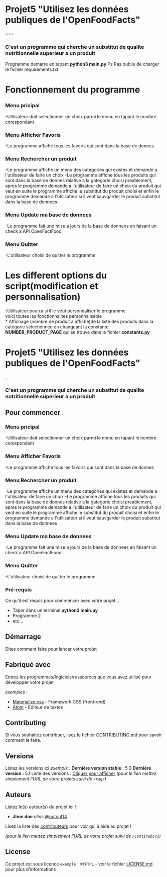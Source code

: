 # Projet5 "Utilisez les données publiques de l'OpenFoodFacts"
===
<h3>C'est un programme qui cherche un  substitut de qualite nutritionnelle superieur a un produit  </h3>
Programme demarre en tapant <strong>python3 main.py</strong>  
Ps Pas oublie de charger le fichier requirements.txt

# Fonctionnement du programme
<h3>Menu pricipal</h3> 
    -Utilisateur doit selectionner un choix parmi le menu en tapant le nombre corespondant  
<h3>Menu Afficher Favoris</h3> 
    -Le programme affiche tous les favoris qui sont dans la base de donnes  
<h3>Menu Rechercher un produit</h3>
    -Le programme affiche un menu des categories qui existes et demande a l'utilisateur de faire un choix
    -Le programme affiche tous les produits qui sont dans la base de donnes relative a la gategorie choisi preablement, apres le programme demande a l'utilisateur de faire un choix du produit qui veut en suite le programme affiche le substitut du produit choisi
    et enfin le programme demande a l'utilisateur si il veut sauvgarder
    le produit substitut dans la base de donnees  
<h3>Menu Update ma base de donnees</h3> 
    -Le programme fait une mise a jours de la base de donnees en faisant un check a API OpenFactFood  
<h3>Menu Quitter</h3>  
    -L'utilisateur choisi de quitter le programme  

# Les different options du script(modification et personnalisation)  
-Utilisateur pourra si il le veut personnaliser le programme.   
voici toutes les fonctionnalites personnalisable  
    * Affichage (nombre de produit a affiche)de la liste des produits       dans la categorie selectionnee en changeant la constante           <strong>NUMBER_PRODUCT_PAGE</strong> qui se trouve dans le fichier <strong>constants.py</strong>
    


#
# Projet5 "Utilisez les données publiques de l'OpenFoodFacts"
_


<h3>C'est un programme qui cherche un  substitut de qualite nutritionnelle
superieur a un produit  </h3>

## Pour commencer

<h3>Menu pricipal</h3> 
    -Utilisateur doit selectionner un choix parmi le menu en tapant le nombre corespondant  
<h3>Menu Afficher Favoris</h3> 
    -Le programme affiche tous les favoris qui sont dans la base de donnes  
<h3>Menu Rechercher un produit</h3>
    -Le programme affiche un menu des categories qui existes et demande a l'utilisateur de faire un choix
    -Le programme affiche tous les produits qui sont dans la base de donnes relative a la gategorie choisi preablement, apres le programme demande a l'utilisateur de faire un choix du produit qui veut en suite le programme affiche le substitut du produit choisi
    et enfin le programme demande a l'utilisateur si il veut sauvgarder
    le produit substitut dans la base de donnees  
<h3>Menu Update ma base de donnees</h3> 
    -Le programme fait une mise a jours de la base de donnees en faisant un check a API OpenFactFood  
<h3>Menu Quitter</h3>  
    -L'utilisateur choisi de quitter le programme  

### Pré-requis

Ce qu'il est requis pour commencer avec votre projet...

- Taper dans un terminal <strong>python3 main.py</strong>
- Programme 2
- etc...


## Démarrage

Dites comment faire pour lancer votre projet

## Fabriqué avec

Entrez les programmes/logiciels/ressources que vous avez utilisé pour développer votre projet

_exemples :_
* [Materialize.css](http://materializecss.com) - Framework CSS (front-end)
* [Atom](https://atom.io/) - Editeur de textes

## Contributing

Si vous souhaitez contribuer, lisez le fichier [CONTRIBUTING.md](https://example.org) pour savoir comment le faire.

## Versions
Listez les versions ici 
_exemple :_
**Dernière version stable :** 5.0
**Dernière version :** 5.1
Liste des versions : [Cliquer pour afficher](https://github.com/your/project-name/tags)
_(pour le lien mettez simplement l'URL de votre projets suivi de ``/tags``)_

## Auteurs
Listez le(s) auteur(s) du projet ici !
* **Jhon doe** _alias_ [@outout14](https://github.com/outout14)

Lisez la liste des [contributeurs](https://github.com/your/project/contributors) pour voir qui à aidé au projet !

_(pour le lien mettez simplement l'URL de votre projet suivi de ``/contirubors``)_

## License

Ce projet est sous licence ``exemple: WTFTPL`` - voir le fichier [LICENSE.md](LICENSE.md) pour plus d'informations

